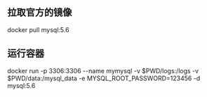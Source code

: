 ## 拉取官方的镜像
docker pull mysql:5.6
## 运行容器
docker run -p 3306:3306 --name mymysql -v $PWD/logs:/logs -v $PWD/data:/mysql_data -e MYSQL_ROOT_PASSWORD=123456 -d mysql:5.6
